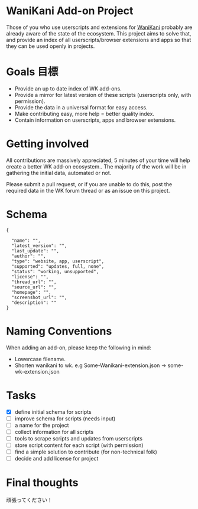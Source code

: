 # WaniKani Add-on Project

Those of you who use userscripts and extensions for [WaniKani](https://wanikani.com) probably are already aware of the state of the ecosystem. This project aims to solve that, and provide an index of all userscripts/browser extensions and apps so that they can be used openly in projects.

# Goals 目標

- Provide an up to date index of WK add-ons.
- Provide a mirror for latest version of these scripts (userscripts only, with permission).
- Provide the data in a universal format for easy access.
- Make contributing easy, more help = better quality index.
- Contain information on userscripts, apps and browser extensions.

# Getting involved

All contributions are massively appreciated, 5 minutes of your time will help create a better WK add-on ecosystem.. The majority of the work will be in gathering the initial data, automated or not.  

Please submit a pull request, or if you are unable to do this,  post the required data in the WK forum thread or as an issue on this project.

# Schema


```
{

  "name": "",
  "latest_version": "",
  "last_update": "",
  "author": "",
  "type": "website, app, userscript",
  "supported": "updates, full, none",
  "status": "working, unsupported",
  "license": "",
  "thread_url": "",
  "source_url": "",
  "homepage": "",
  "screenshot_url": "",
  "description": ""
}
```

# Naming Conventions

When adding an add-on, please keep the following in mind:

- Lowercase filename. 
- Shorten wanikani to wk. e.g Some-Wanikani-extension.json -> some-wk-extension.json

# Tasks  
- [x] define initial schema for scripts
- [ ] improve schema for scripts (needs input)
- [ ] a name for the project
- [ ] collect information for all scripts
- [ ] tools to scrape scripts and updates from userscripts
- [ ] store script content for each script (with permission)
- [ ] find a simple solution to contribute (for non-technical folk)
- [ ] decide and add license for project

# Final thoughts

頑張ってください！


